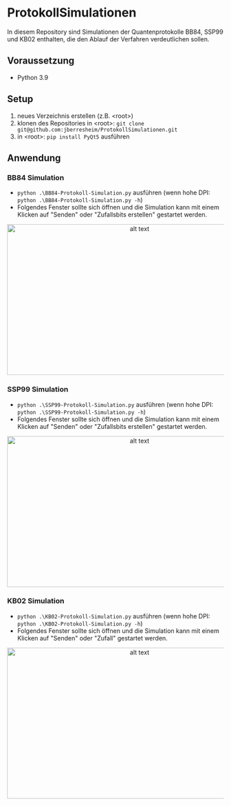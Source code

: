 # ProtokollSimulationen
In diesem Repository sind Simulationen der Quantenprotokolle BB84, SSP99 und KB02 enthalten, die den Ablauf der Verfahren verdeutlichen sollen.

## Voraussetzung
* Python 3.9

## Setup
1. neues Verzeichnis erstellen (z.B. \<root\>)
2. klonen des Repositories in \<root\>: `git clone git@github.com:jberresheim/ProtokollSimulationen.git`
3. in \<root\>: `pip install PyQt5` ausführen 

## Anwendung
### BB84 Simulation
* `python .\BB84-Protokoll-Simulation.py` ausführen (wenn hohe DPI: `python .\BB84-Protokoll-Simulation.py -h`)
* Folgendes Fenster sollte sich öffnen und die Simulation kann mit einem Klicken auf "Senden" oder "Zufallsbits erstellen" gestartet werden.
<p align="center">
  <img src="https://user-images.githubusercontent.com/49621069/136391435-01f2db21-6929-4d53-b524-07b3eec2d3d9.png" alt="alt text" width="600" height="350">   
</p> 

### SSP99 Simulation
* `python .\SSP99-Protokoll-Simulation.py` ausführen (wenn hohe DPI: `python .\SSP99-Protokoll-Simulation.py -h`)
* Folgendes Fenster sollte sich öffnen und die Simulation kann mit einem Klicken auf "Senden" oder "Zufallsbits erstellen" gestartet werden.
<p align="center">
  <img src="https://user-images.githubusercontent.com/49621069/136396911-cc87d4ab-56c2-4277-9204-c23ddf629402.png" alt="alt text" width="600" height="350">
</p>

### KB02 Simulation
* `python .\KB02-Protokoll-Simulation.py` ausführen (wenn hohe DPI: `python .\KB02-Protokoll-Simulation.py -h`)
* Folgendes Fenster sollte sich öffnen und die Simulation kann mit einem Klicken auf "Senden" oder "Zufall" gestartet werden.
<p align="center">
  <img src="https://user-images.githubusercontent.com/49621069/136397070-5437e065-1cec-4b4c-a6a3-2b85b717004f.png" alt="alt text" width="600" height="350">
</p>
